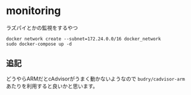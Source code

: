 # monitoring
ラズパイとかの監視をするやつ

```
docker network create --subnet=172.24.0.0/16 docker_network
sudo docker-compose up -d
```

## 追記
どうやらARMだとcAdvisorがうまく動かないようなので `budry/cadvisor-arm` あたりを利用すると良いかと思います。